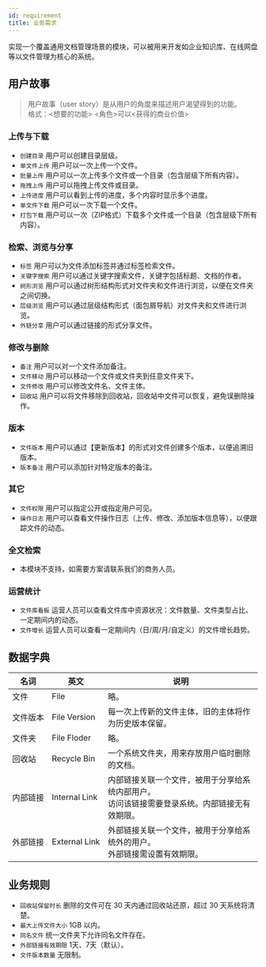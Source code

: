 ```yaml
---
id: requirement
title: 业务需求
---
```

实现一个覆盖通用文档管理场景的模块，可以被用来开发如企业知识库、在线网盘等以文件管理为核心的系统。

## 用户故事
> 用户故事（user story）是从用户的角度来描述用户渴望得到的功能。
<br>格式：<想要的功能> <角色>可以<获得的商业价值>


### 上传与下载
- `创建目录` 用户可以创建目录层级。
- `单文件上传` 用户可以一次上传一个文件。
- `批量上传` 用户可以一次上传多个文件或一个目录（包含层级下所有内容）。
- `拖拽上传` 用户可以拖拽上传文件或目录。
- `上传进度` 用户可以看到上传的进度，多个内容时显示多个进度。
- `单文件下载` 用户可以一次下载一个文件。
- `打包下载` 用户可以一次（ZIP格式）下载多个文件或一个目录（包含层级下所有内容）。

### 检索、浏览与分享
- `标签` 用户可以为文件添加标签并通过标签检索文件。
- `关键字搜索` 用户可以通过关键字搜索文件，关键字包括标题、文档的作者。
- `树形浏览` 用户可以通过树形结构形式对文件夹和文件进行浏览，以便在文件夹之间切换。
- `层级浏览` 用户可以通过层级结构形式（面包屑导航）对文件夹和文件进行浏览。
- `外链分享` 用户可以通过链接的形式分享文件。

### 修改与删除
- `备注` 用户可以对一个文件添加备注。
- `文件移动` 用户可以移动一个文件或文件夹到任意文件夹下。
- `文件修改` 用户可以修改文件名、文件主体。
- `回收站` 用户可以将文件移除到回收站，回收站中文件可以恢复，避免误删除操作。

### 版本
- `文件版本` 用户可以通过【更新版本】的形式对文件创建多个版本，以便追溯旧版本。
- `版本备注` 用户可以添加针对特定版本的备注。

### 其它
- `文件权限` 用户可以指定公开或指定用户可见。
- `操作日志` 用户可以查看文件操作日志（上传、修改、添加版本信息等），以便跟踪文件的动态。

### 全文检索
- 本模块不支持，如需要方案请联系我们的商务人员。

### 运营统计
- `文件库看板` 运营人员可以查看文件库中资源状况：文件数量、文件类型占比、一定期间内的动态。
- `文件增长` 运营人员可以查看一定期间内（日/周/月/自定义）的文件增长趋势。

## 数据字典
| 名词 | 英文 | 说明 | 
| ------ | ------ | ------ |
| 文件 | File | 略。 |
| 文件版本 | File Version| 每一次上传新的文件主体，旧的主体将作为历史版本保留。 |
| 文件夹 | File Floder | 略。 |
| 回收站 | <nobr>Recycle Bin</nobr> | 一个系统文件夹，用来存放用户临时删除的文档。 |
| 内部链接 | <nobr>Internal Link</nobr> | 内部链接关联一个文件，被用于分享给系统内部用户。<br>访问该链接需要登录系统。内部链接无有效期限。  |
| <nobr>外部链接</nobr> | <nobr>External Link</nobr> | 外部链接关联一个文件，被用于分享给系统外的用户。<br>外部链接需设置有效期限。 |


## 业务规则
- `回收站保留时长` 删除的文件可在 30 天内通过回收站还原，超过 30 天系统将清楚。
- `最大上传文件大小` 1GB 以内。
- `同名文件` 统一文件夹下允许同名文件存在。
- `外部链接有效期限` 1天、7天（默认）。
- `文件版本数量` 无限制。

